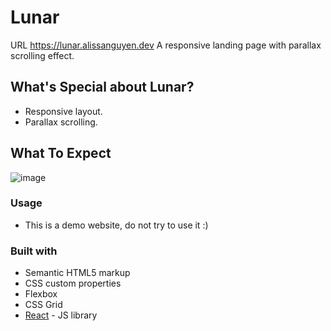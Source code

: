 # Lunar
URL https://lunar.alissanguyen.dev
A responsive landing page with parallax scrolling effect.

## What's Special about Lunar?

- Responsive layout.
- Parallax scrolling.

## What To Expect
![image](https://i.imgur.com/wV5Qf7x.png)
### Usage

- This is a demo website, do not try to use it :)

### Built with

- Semantic HTML5 markup
- CSS custom properties
- Flexbox
- CSS Grid
- [React](https://reactjs.org/) - JS library
